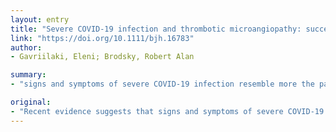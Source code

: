 ```yaml
---
layout: entry
title: "Severe COVID-19 infection and thrombotic microangiopathy: success doesn't come easily"
link: "https://doi.org/10.1111/bjh.16783"
author:
- Gavriilaki, Eleni; Brodsky, Robert Alan

summary:
- "signs and symptoms of severe COVID-19 infection resemble more the pathophysiology and phenotype of complement-mediated thrombotic micoangiopathies (TMA), rather than sepsis-induced coagulopathy or disseminated intravascular coagulation (DIC) Since effective treatment is available for complement mediated TMA, we aim to describe relevant features. We aim to systematically describe relevant characteristics in patients with severe COVID-19 infections."

original:
- "Recent evidence suggests that signs and symptoms of severe COVID-19 infection resemble more the pathophysiology and phenotype of complement-mediated thrombotic micoangiopathies (TMA), rather than sepsis-induced coagulopathy or disseminated intravascular coagulation (DIC) (Campbell and Kahwash 2020, Zhang, et al 2020). Since effective treatment is available for complement-mediated TMA (Gavriilaki 2020), we aim to systematically describe relevant features (clinical phenotype, pathophysiology and management) in patients with severe COVID-19 infection."
---
```


